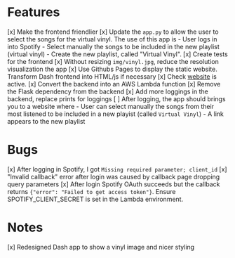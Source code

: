 # Features
[x] Make the frontend friendlier
[x] Update the `app.py` to allow the user to select the songs for the virtual vinyl. The use of this app is
    - User logs in into Spotify
    - Select manually the songs to be included in the new playlist (virtual vinyl)
    - Create the new playlist, called "Virtual Vinyl".
[x] Create tests for the frontend
[x] Without resizing `img/vinyl.jpg`, reduce the resolution visualization the app
[x] Use Githubs Pages to display the static website. Transform Dash frontend into HTML/js if necessary
[x] Check [website](https://cperales.github.io/virtualvinyl) is active.
[x] Convert the backend into an AWS Lambda function
[x] Remove the Flask dependency from the backend
[x] Add more loggings in the backend, replace prints for loggings
[ ] After logging, the app should brings you to a website where
    - User can select manually the songs from their most listened to be included in a new playist (called `Virtual Vinyl`)
    - A link appears to the new playlist


# Bugs
[x] After logging in Spotify, I got `Missing required parameter; client_id`
[x] "Invalid callback" error after login was caused by callback page dropping query parameters
[x] After login Spotify OAuth succeeds but the callback returns `{"error": "Failed to get access token"}`. Ensure SPOTIFY_CLIENT_SECRET is set in the Lambda environment.

# Notes
[x] Redesigned Dash app to show a vinyl image and nicer styling
